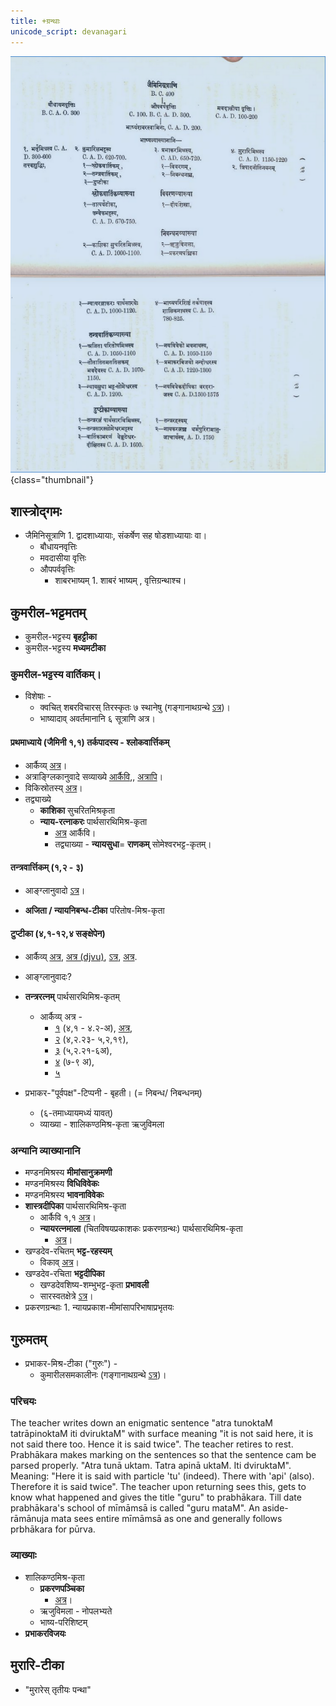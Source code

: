 ```yaml
---
title: +ग्रन्थाः
unicode_script: devanagari
---
```


![](../images/grantha-parichayaH.png)
{class="thumbnail"}


## शास्त्रोद्गमः
- जैमिनिसूत्राणि 1. द्वादशाध्यायाः, संकर्षेण सह षोडशाध्यायाः वा। 
  - बौधायनवृत्तिः
  - मवदासीया वृत्तिः
  - औपपर्ववृत्तिः
    - शाबरभाष्यम् 1. शाबरं भाष्यम् , वृत्तिग्रन्थाश्च। 

## कुमरील-भट्टमतम्
- कुमरील-भट्टस्य **बृहट्टीका**
- कुमरील-भट्टस्य **मध्यमटीका**

### कुमरील-भट्टस्य **वार्तिकम्**।
- विशेषाः -  
  - क्वचित् शबरविचारस् तिरस्कृतः ७ स्थानेषु (गङ्गानाथग्रन्थे [ऽत्र](https://archive.org/stream/PurvaMimamsaInItsSourcesDr.GanganathJha/Purva%20Mimamsa%20In%20Its%20Sources%20-%20Dr.%20Ganganath%20Jha#page/n36/mode/1up))।
  - भाष्यादाव् अवर्तमानानि ६ सूत्राणि अत्र।  
        
#### प्रथमाध्याये (जैमिनी १,१) **तर्कपादस्य** \- **श्लोकवार्त्तिकम्**
- आर्कैव्य् [अत्र](https://archive.org/details/in.ernet.dli.2015.273885)।  
- अत्राङ्ग्लिकानुवादे सव्याख्ये [आर्कैवि](https://archive.org/stream/slokavartika015341mbp#page/n3/mode/2up),, [अत्रापि](https://archive.org/details/ShlokaVartikaOfKumarilaBhattaGanganathJha)।
- विकिस्रोतस्य् [अत्र](https://sa.wikisource.org/wiki/%E0%A4%B6%E0%A5%8D%E0%A4%B2%E0%A5%8B%E0%A4%95%E0%A4%B5%E0%A4%BE%E0%A4%B0%E0%A5%8D%E0%A4%A4%E0%A4%BF%E0%A4%95%E0%A4%AE%E0%A5%8D)।  
- तद्व्याख्ये
    - **काशिका** सुचरितमिश्रकृता
    - **न्याय-रत्नाकरः** पार्थसारथिमिश्र-कृता
        - [अत्र](https://archive.org/details/SlokavarttikaNyayaratnakara) आर्कैवि।
        - तद्व्याख्या - **न्यायसुधा**= **राणकम्**  सोमेश्वरभट्ट-कृतम्।

#### तन्त्रवार्त्तिकम् (१,२ \- ३)
- आङ्ग्लानुवादो [ऽत्र](https://archive.org/stream/in.ernet.dli.2015.19900/2015.19900.Tantra-Vartika-Of-Kumarila--Bhatta#page/n0/mode/2up)।  
    
- **अजिता / न्यायनिबन्ध-टीका** परितोष-मिश्र-कृता

#### टुप्टीका (४,१-१२,४ सङ्क्षेपेन)  
- आर्कैव्य् [अत्र](https://archive.org/details/in.ernet.dli.2015.368819), [अत्र (djvu)](https://archive.org/details/Tuptika.of.Kumaril.Bhatt), [ऽत्र](https://archive.org/stream/in.ernet.dli.2015.487267/2015.487267.Tupteeka#page/n5/mode/2up), [अत्र](https://archive.org/stream/tuptikak00kuma#page/242/mode/2up).  
- आङ्ग्लानुवादः?  
- **तन्त्ररत्नम्** पार्थसारथिमिश्र-कृतम्
    - आर्कैव्य् अत्र -
        - [१](https://archive.org/stream/in.ernet.dli.2015.281119/2015.281119.The-Tantraratnam#page/n7/mode/2up) (४,१ \- ४.२-अ), [अत्र](https://archive.org/stream/in.ernet.dli.2015.281119/2015.281119.The-Tantraratnam#page/n149/mode/2up),  
        - [२](https://archive.org/stream/TantraRatnaTupitikaBhashyaParthasarathiMisharaGopinathKavirajVolume2SampoornanadUniversity/Tantra%20Ratna%20Tupitika%20Bhashya%20Parthasarathi%20Mishara%20Gopinath%20Kaviraj%20Volume%202%20Sampoornanad%20University#page/n13/mode/2up) (४,२.२३\- ५,२,१९),
        - [३](https://archive.org/details/TantraRatnaTupitikaBhashyaParthasarathiMisharaRamanathaDikshitarT.V.Volume3SampoornanadUniversity) (५,२.२१-६अ),
        - [४](https://archive.org/details/in.ernet.dli.2015.383273) (७-९ अ),
        - [५](https://archive.org/details/in.ernet.dli.2015.383272)  

- प्रभाकर\-"पूर्वपक्ष"\-टिप्पनी \- बृहती। (= निबन्ध/ निबन्धनम्)
    - (६-तमाध्यायमध्यं यावत्)
    - व्याख्या \- शालिकण्ठमिश्र-कृता ऋजुविमला

### अन्यानि व्याख्यानानि
- मण्डनमिश्रस्य **मीमांसानुक्रमणी**
- मण्डनमिश्रस्य **विधिविवेकः**
- मण्डनमिश्रस्य **भावनाविवेकः**
- **शास्त्रदीपिका‌** पार्थसारथिमिश्र-कृता  
    - आर्कैवि १,१ [अत्र](https://archive.org/details/astradipika00part)।  
    - **न्यायरत्नमाला** (चितविषयप्रकाशकः प्रकरणग्रन्थः) पार्थसारथिमिश्र-कृता
        - [अत्र](https://archive.org/details/nyayaratnamala00part)।  
- खण्डदेव-रचितम् **भट्ट-रहस्यम्**
    - विकाव् [अत्र](https://sa.wikisource.org/wiki/%E0%A4%AD%E0%A4%BE%E0%A4%9F%E0%A5%8D%E0%A4%9F%E0%A4%B0%E0%A4%B9%E0%A4%B8%E0%A5%8D%E0%A4%AF%E0%A4%AE%E0%A5%8D)।  
- खण्डदेव-रचिता **भट्टदीपिका**
    - खण्डदेवशिष्य-शम्भुभट्ट-कृता  **प्रभावली**
    - सारस्वतक्षेत्रे [ऽत्र](http://shiva.iiit.ac.in/SabdaSaarasvataSarvasvam/index.php/Mimamsa:Bhattadipika)।
- प्रकरणग्रन्थाः 1. न्यायप्रकाश-मीमांसापरिभाषाप्रभृतयः 

## गुरुमतम्
- प्रभाकर-मिश्र-टीका ("गुरुः") -
    - कुमारीलसमकालीनः (गङ्गानाथग्रन्थे [ऽत्र](https://archive.org/stream/PurvaMimamsaInItsSourcesDr.GanganathJha/Purva%20Mimamsa%20In%20Its%20Sources%20-%20Dr.%20Ganganath%20Jha#page/n36/mode/1up))।

### परिचयः
The teacher writes down an enigmatic sentence "atra tunoktaM tatrāpinoktaM iti dviruktaM" with surface meaning "it is not said here, it is not said there too. Hence it is said twice". The teacher retires to rest. Prabhākara makes marking on the sentences so that the sentence cam be parsed properly. "Atra tunā uktam. Tatra apinā uktaM. Iti dviruktaM". Meaning: "Here it is said with particle 'tu' (indeed). There with 'api' (also). Therefore it is said twice". The teacher upon returning sees this, gets to know what happened and gives the title "guru" to prabhākara. Till date prabhākara's school of mīmāmsā is called "guru mataM". An aside- rāmānuja mata sees entire mīmāmsā as one and generally follows prbhākara for pūrva.

### व्याख्याः
- शालिकण्ठमिश्र-कृता 
  - **प्रकरणपञ्चिका**
    - [अत्र](https://archive.org/stream/PrakaranaPanchikaOfShalinathMishraWithNyayaSiddhiBHUNo.4Pt.A.SubrahmanyaSastri/Prakarana%20Panchika%20of%20Shalinath%20Mishra%20with%20Nyaya%20Siddhi%20BHU%20No.4%20-%20Pt.%20A.%20Subrahmanya%20Sastri#page/n49/mode/2up)।
  - ऋजुविमला - नोपलभ्यते
  - भाष्य-परिशिष्टम्
- **प्रभाकरविजयः**  
            
## मुरारि-टीका
- "मुरारेस् तृतीयः पन्था"